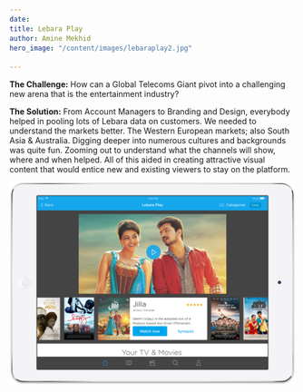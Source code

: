 ```yaml
---
date: 
title: Lebara Play
author: Amine Mekhid
hero_image: "/content/images/lebaraplay2.jpg"

---
```

**The Challenge:** How can a Global Telecoms Giant pivot into a challenging new arena that is the entertainment industry?

**The Solution:** From Account Managers to Branding and Design, everybody helped in pooling lots of Lebara data on customers. We needed to understand the markets better. The Western European markets; also South Asia & Australia.  Digging deeper into numerous cultures and backgrounds was quite fun. Zooming out to understand what the channels will show, where and when helped. All of this aided in creating attractive visual content that would entice new and existing viewers to stay on the platform.

![](/content/images/lebaraplay.png)